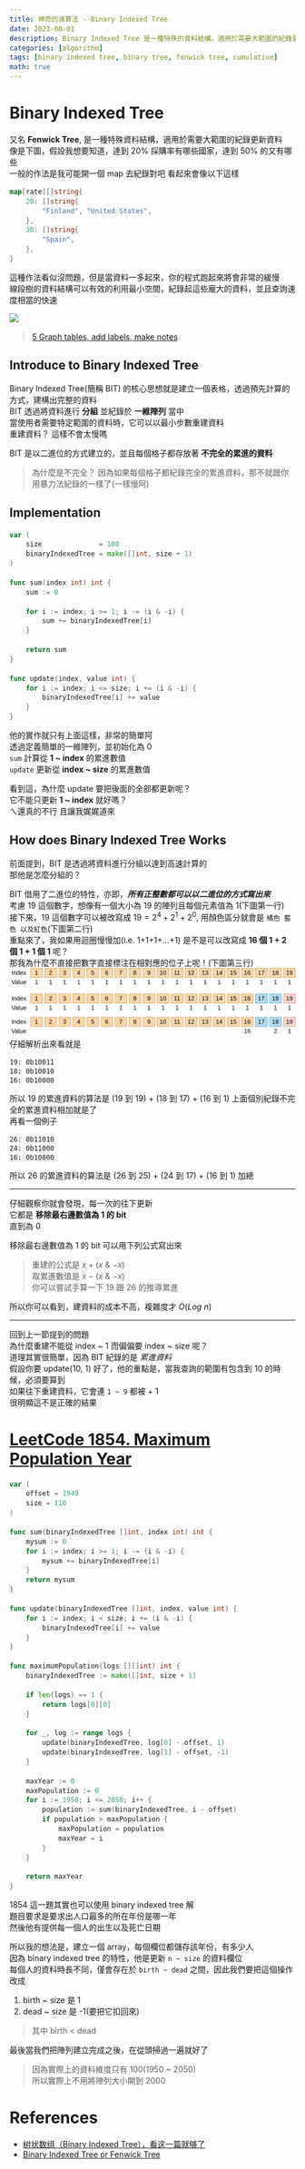 ```yaml
---
title: 神奇的演算法 - Binary Indexed Tree
date: 2023-08-01
description: Binary Indexed Tree 是一種特殊的資料結構，適用於需要大範圍的紀錄更新資料，其更新查找的時間極為快速，且空間占用極小，本文將介紹其核心概念以及實作
categories: [algorithm]
tags: [binary indexed tree, binary tree, fenwick tree, cumulative]
math: true
---
```


# Binary Indexed Tree
又名 **Fenwick Tree**, 是一種特殊資料結構，適用於需要大範圍的紀錄更新資料\
像是下圖，假設我想要知道，達到 20% 採購率有哪些國家，達到 50% 的又有哪些\
一般的作法是我可能開一個 map 去紀錄對吧 看起來會像以下這樣

```go
map[rate][]string{
    20: []string{
        "Finland", "United States",
    },
    30: []string{
        "Spain",
    },
}
```

這種作法看似沒問題，但是當資料一多起來，你的程式跑起來將會非常的緩慢\
線段樹的資料結構可以有效的利用最小空間，紀錄起這些龐大的資料，並且查詢速度相當的快速

![](https://socviz.co/dataviz-pdfl_files/figure-html4/ch-05-bycountry-03-1.png)
> [5 Graph tables, add labels, make notes](https://socviz.co/workgeoms.html)

## Introduce to Binary Indexed Tree
Binary Indexed Tree(簡稱 BIT) 的核心思想就是建立一個表格，透過預先計算的方式，建構出完整的資料\
BIT 透過將資料進行 **分組** 並紀錄於 **一維陣列** 當中\
當使用者需要特定範圍的資料時，它可以以最小步數重建資料\
重建資料？ 這樣不會太慢嗎

BIT 是以二進位的方式建立的，並且每個格子都存放著 **不完全的累進的資料**
> 為什麼是不完全？ 因為如果每個格子都紀錄完全的累進資料，那不就跟你用暴力法紀錄的一樣了(一樣慢阿)

## Implementation
```go
var (
    size              = 100
    binaryIndexedTree = make([]int, size + 1)
)

func sum(index int) int {
    sum := 0

    for i := index; i >= 1; i -= (i & -i) {
        sum += binaryIndexedTree[i]
    }

    return sum
}

func update(index, value int) {
    for i := index; i <= size; i += (i & -i) {
        binaryIndexedTree[i] += value
    }
}
```
他的實作就只有上面這樣，非常的簡單阿\
透過定義簡單的一維陣列，並初始化為 0\
`sum` 計算從 **1 ~ index** 的累進數值\
`update` 更新從 **index ~ size** 的累進數值

看到這，為什麼 update 要把後面的全部都更新呢？\
它不能只更新 **1 ~ index** 就好嗎？\
ㄟ還真的不行 且讓我娓娓道來

## How does Binary Indexed Tree Works
前面提到，BIT 是透過將資料進行分組以達到高速計算的\
那他是怎麼分組的？

BIT 借用了二進位的特性，亦即，***所有正整數都可以以二進位的方式寫出來***\
考慮 19 這個數字，想像有一個大小為 19 的陣列且每個元素值為 1(下圖第一行)\
接下來，19 這個數字可以被改寫成 $19 = 2^4 + 2^1 + 2^0$, 用顏色區分就會是 `橘色 藍色 以及紅色`(下圖第二行)\
重點來了，我如果用迴圈慢慢加(i.e. 1+1+1+...+1) 是不是可以改寫成 **16 個 1 + 2 個 1 + 1 個 1** 呢？\
那我為什麼不直接把數字直接標注在相對應的位子上呢！(下圖第三行)\
![](/assets/img/posts/fenwick1.png)
仔細解析出來看就是
```
19: 0b10011
18: 0b10010
16: 0b10000
```
所以 19 的累進資料的算法是 (19 到 19) + (18 到 17) + (16 到 1) 上面個別紀錄不完全的累進資料相加就是了\
再看一個例子
```
26: 0b11010
24: 0b11000
16: 0b10000
```
所以 26 的累進資料的算法是 (26 到 25) + (24 到 17) + (16 到 1) 加總

<hr>

仔細觀察你就會發現，每一次的往下更新\
它都是 **移除最右邊數值為 1 的 bit**\
直到為 0

移除最右邊數值為 1 的 bit 可以用下列公式寫出來

> 重建的公式是 $x + (x\ {\&}\ {-x})$\
> 取累進數值是 $x - (x\ {\&}\ {-x})$\
> 你可以嘗試手算一下 19 跟 26 的推導累進

所以你可以看到，建資料的成本不高，複雜度才 $O(Log\ n)$

<hr>

回到上一節提到的問題\
為什麼重建不能從 index ~ 1 而偏偏要 index ~ size 呢？\
道理其實很簡單，因為 BIT 紀錄的是 *累進資料*\
假設你要 update(10, 1) 好了，他的重點是，當我查詢的範圍有包含到 10 的時候，必須要算到\
如果往下重建資料，它會連 `1 ~ 9` 都被 + 1\
很明顯這不是正確的結果

# [LeetCode 1854. Maximum Population Year](https://leetcode.com/problems/maximum-population-year)
```go
var (
    offset = 1949
    size = 110
)

func sum(binaryIndexedTree []int, index int) int {
    mysum := 0
    for i := index; i >= 1; i -= (i & -i) {
        mysum += binaryIndexedTree[i]
    }
    return mysum
}

func update(binaryIndexedTree []int, index, value int) {
    for i := index; i < size; i += (i & -i) {
        binaryIndexedTree[i] += value
    }
}

func maximumPopulation(logs [][]int) int {
    binaryIndexedTree := make([]int, size + 1)

    if len(logs) == 1 {
        return logs[0][0]
    }

    for _, log := range logs {
        update(binaryIndexedTree, log[0] - offset, 1)
        update(binaryIndexedTree, log[1] - offset, -1)
    }
    
    maxYear := 0
    maxPopulation := 0
    for i := 1950; i <= 2050; i++ {
        population := sum(binaryIndexedTree, i - offset)
        if population > maxPopulation {
            maxPopulation = population
            maxYear = i
        }
    }

    return maxYear
}
```

1854 這一題其實也可以使用 binary indexed tree 解\
題目要求是要求出人口最多的所在年份是哪一年\
然後他有提供每一個人的出生以及死亡日期

所以我的想法是，建立一個 array，每個欄位都儲存該年份，有多少人\
因為 binary indexed tree 的特性，他是更新 `n ~ size` 的資料欄位\
每個人的資料時長不同，僅會存在於 `birth ~ dead` 之間，因此我們要把這個操作改成
1. birth ~ size 是 1
2. dead ~ size 是 -1(要把它扣回來)

> 其中 birth < dead

最後當我們把陣列建立完成之後，在從頭掃過一遍就好了

> 因為實際上的資料維度只有 100(1950 ~ 2050)\
> 所以實際上不用將陣列大小開到 2000

# References
+ [树状数组（Binary Indexed Tree），看这一篇就够了](https://blog.csdn.net/Yaokai_AssultMaster/article/details/79492190)
+ [Binary Indexed Tree or Fenwick Tree](https://www.geeksforgeeks.org/binary-indexed-tree-or-fenwick-tree-2/)
